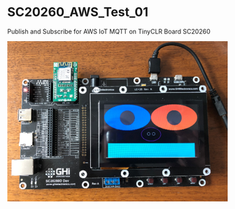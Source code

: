 # SC20260_AWS_Test_01
Publish and Subscribe for AWS IoT MQTT on TinyCLR Board SC20260


![Gallery](https://github.com/RoSchmi/SC20260_AWS_Test_01/blob/master/pictures/SC20260_Home_Surveillance.png)

